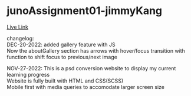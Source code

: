 # junoAssignment01-jimmyKang

[Live Link](https://sjimmykang-electric-select.netlify.app/)

changelog:  
DEC-20-2022: added gallery feature with JS  
            Now the aboutGallery section has arrows with hover/focus transition with function to shift focus to previous/next image  

NOV-27-2022: This is a psd conversion website to display my current learning progress  
            Website is fully built with HTML and CSS(SCSS)  
            Mobile first with media queries to accomodate larger screen size  
